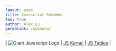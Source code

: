 ```yaml
---
layout: page
title: Javascript Submenu
toc: true
author: Alex Lu
permalink: /submenu/
---
```


| ![]({{site.baseurl}}/images/JS.png "Giant Javascript Logo") | [JS Kernel](http://localhost:4000/YLu-Blog/jupyter/apcsp/week%204/2022/09/21/JavaScript-Tutorial.html) | [JS Tables](https://ylu-1258.github.io/YLu-Blog/jupyter/apcsp/week%205/2022/09/25/JavaScript-Table.html) |
